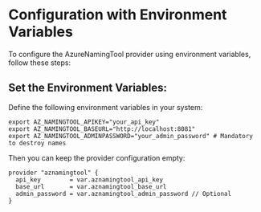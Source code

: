 # Configuration with Environment Variables

To configure the AzureNamingTool provider using environment variables, follow these steps:

## Set the Environment Variables:

Define the following environment variables in your system:

```shell
export AZ_NAMINGTOOL_APIKEY="your_api_key"
export AZ_NAMINGTOOL_BASEURL="http://localhost:8081"
export AZ_NAMINGTOOL_ADMINPASSWORD="your_admin_password" # Mandatory to destroy names
```
Then you can keep the provider configuration empty:

```hcl
provider "aznamingtool" {
  api_key        = var.aznamingtool_api_key
  base_url       = var.aznamingtool_base_url
  admin_password = var.aznamingtool_admin_password // Optional
}


```